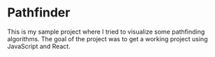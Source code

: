 # Pathfinder

This is my sample project where I tried to visualize some pathfinding algorithms.
The goal of the project was to get a working project using JavaScript and React.

